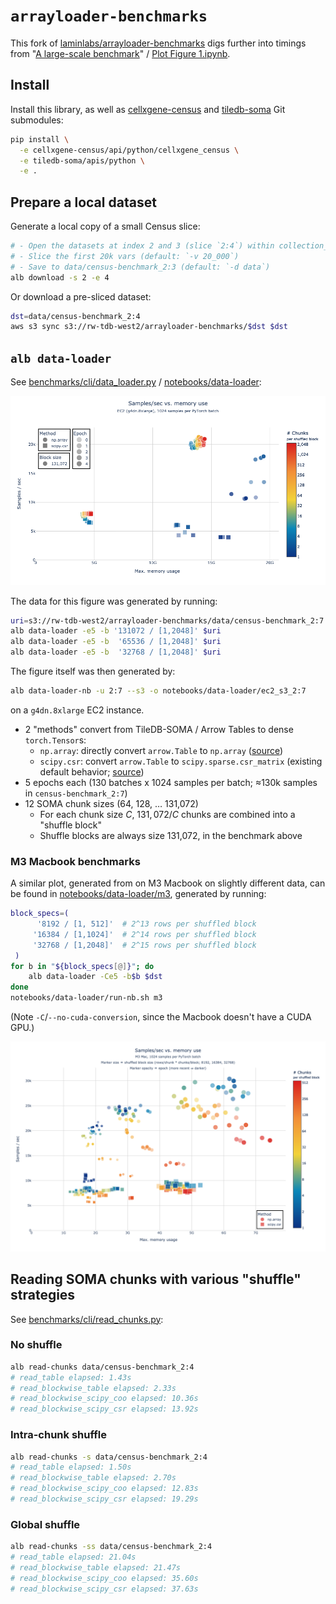 # `arrayloader-benchmarks`

This fork of [laminlabs/arrayloader-benchmarks] digs further into timings from "[A large-scale benchmark]" / [Plot Figure 1.ipynb](Plot%20Figure%201.ipynb).

## Install
Install this library, as well as [cellxgene-census] and [tiledb-soma] Git submodules:

```bash
pip install \
  -e cellxgene-census/api/python/cellxgene_census \
  -e tiledb-soma/apis/python \
  -e .
```

## Prepare a local dataset
Generate a local copy of a small Census slice:
```bash
# - Open the datasets at index 2 and 3 (slice `2:4`) within collection_id 283d65eb-dd53-496d-adb7-7570c7caa443 (default: `-c 283d65eb-dd53-496d-adb7-7570c7caa443`)
# - Slice the first 20k vars (default: `-v 20_000`)
# - Save to data/census-benchmark_2:3 (default: `-d data`)
alb download -s 2 -e 4
```

Or download a pre-sliced dataset:
```bash
dst=data/census-benchmark_2:4
aws s3 sync s3://rw-tdb-west2/arrayloader-benchmarks/$dst $dst
```

## `alb data-loader`

See [benchmarks/cli/data_loader.py](benchmarks/cli/data_loader.py) / [notebooks/data-loader](notebooks/data-loader):

![](notebooks/data-loader/azl/speed_vs_mem_1.png)

The data for this figure was generated by running:

```bash
uri=s3://rw-tdb-west2/arrayloader-benchmarks/data/census-benchmark_2:7
alb data-loader -e5 -b '131072 / [1,2048]' $uri
alb data-loader -e5 -b  '65536 / [1,2048]' $uri
alb data-loader -e5 -b  '32768 / [1,2048]' $uri
```

The figure itself was then generated by:
```bash
alb data-loader-nb -u 2:7 --s3 -o notebooks/data-loader/ec2_s3_2:7
```

on a `g4dn.8xlarge` EC2 instance.

- 2 "methods" convert from TileDB-SOMA / Arrow Tables to dense `torch.Tensor`s:
  - `np.array`: directly convert `arrow.Table` to `np.array` ([source][np.array source])
  - `scipy.csr`: convert `arrow.Table` to `scipy.sparse.csr_matrix` (existing default behavior; [source][scipy.csr source])
- 5 epochs each (130 batches x 1024 samples per batch; ≈130k samples in `census-benchmark_2:7`)
- 12 SOMA chunk sizes (64, 128, … 131,072)
  - For each chunk size $C$, $131,072/C$ chunks are combined into a "shuffle block"
  - Shuffle blocks are always size 131,072, in the benchmark above

### M3 Macbook benchmarks
A similar plot, generated from on M3 Macbook on slightly different data, can be found in [notebooks/data-loader/m3](notebooks/data-loader/m3), generated by running:
```bash
block_specs=(
      '8192 / [1, 512]'  # 2^13 rows per shuffled block
     '16384 / [1,1024]'  # 2^14 rows per shuffled block
     '32768 / [1,2048]'  # 2^15 rows per shuffled block
 )
for b in "${block_specs[@]}"; do
    alb data-loader -Ce5 -b$b $dst
done
notebooks/data-loader/run-nb.sh m3
```

(Note `-C`/`--no-cuda-conversion`, since the Macbook doesn't have a CUDA GPU.)

![](notebooks/data-loader/m3/speed_vs_mem_1.png)

## Reading SOMA chunks with various "shuffle" strategies
See [benchmarks/cli/read_chunks.py](benchmarks/cli/read_chunks.py):

### No shuffle
```bash
alb read-chunks data/census-benchmark_2:4
# read_table elapsed: 1.43s
# read_blockwise_table elapsed: 2.33s
# read_blockwise_scipy_coo elapsed: 10.36s
# read_blockwise_scipy_csr elapsed: 13.92s
```

### Intra-chunk shuffle
```bash
alb read-chunks -s data/census-benchmark_2:4
# read_table elapsed: 1.50s
# read_blockwise_table elapsed: 2.70s
# read_blockwise_scipy_coo elapsed: 12.83s
# read_blockwise_scipy_csr elapsed: 19.29s
```

### Global shuffle
```bash
alb read-chunks -ss data/census-benchmark_2:4
# read_table elapsed: 21.04s
# read_blockwise_table elapsed: 21.47s
# read_blockwise_scipy_coo elapsed: 35.60s
# read_blockwise_scipy_csr elapsed: 37.63s
```

[laminlabs/arrayloader-benchmarks]: https://github.com/laminlabs/arrayloader-benchmarks
[A large-scale benchmark]: https://lamin.ai/blog/arrayloader-benchmarks#a-large-scale-benchmark

[cellxgene-census]: cellxgene-census
[tiledb-soma]: tiledb-soma

[np.array source]: https://github.com/ryan-williams/cellxgene-census/blob/0f66b12f4fe75f28d5ab23ea8c078faa84b76963/api/python/cellxgene_census/src/cellxgene_census/experimental/ml/pytorch.py#L113-L121
[scipy.coo source]: https://github.com/ryan-williams/cellxgene-census/blob/0f66b12f4fe75f28d5ab23ea8c078faa84b76963/api/python/cellxgene_census/src/cellxgene_census/experimental/ml/pytorch.py#L372-L379
[scipy.csr source]: https://github.com/ryan-williams/cellxgene-census/blob/0f66b12f4fe75f28d5ab23ea8c078faa84b76963/api/python/cellxgene_census/src/cellxgene_census/experimental/ml/pytorch.py#L202
